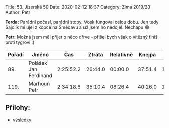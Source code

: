 Title: 53. Jizerská 50
Date: 2020-02-12 18:37
Category: Zima 2019/20
Author: Petr

**Ferda:** Parádní počasí, parádní stopy. Vosk fungoval celou dobu. Jen tedy Sajdlík mi ujel z kopce na Smědavu a už jsem ho nedojel. Nechápu 😂

**Petr:** Možná jsem měl přijet o něco dříve - přišel bych však o vítězný finiš proti tygrovi :)

| Pořadí | Jméno                 | Čas       | Ztráta  | Relativně | Knejpa  | Jizerka   | Knejpa 2  | Hřebínek  |
|--------|-----------------------|-----------|---------|-----------|---------|-----------|-----------|-----------|
| 89.    | Polášek Jan Ferdinand | 2:25:52.2 | 26:44.0 | 00:00.0   | 37:51.4 | 1:09:41.3 | 1:41:28.9 | 2:00:23.1 |
| 119.   | Marhoun Petr          | 2:34:18.6 | 35:10.4 | 08:26.4   | 40:26.0 | 1:14:25.1 | 1:48:26.5 | 2:07:49.6 |

Přílohy:
--------

- [výsledky]({static}/static/zima-2019-20/jizerska-50.pdf)


